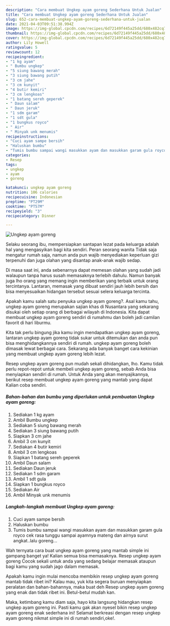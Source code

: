 ```yaml
---
description: "Cara membuat Ungkep ayam goreng Sederhana Untuk Jualan"
title: "Cara membuat Ungkep ayam goreng Sederhana Untuk Jualan"
slug: 652-cara-membuat-ungkep-ayam-goreng-sederhana-untuk-jualan
date: 2021-04-03T09:51:38.994Z
image: https://img-global.cpcdn.com/recipes/6d72149f445a25dd/680x482cq70/ungkep-ayam-goreng-foto-resep-utama.jpg
thumbnail: https://img-global.cpcdn.com/recipes/6d72149f445a25dd/680x482cq70/ungkep-ayam-goreng-foto-resep-utama.jpg
cover: https://img-global.cpcdn.com/recipes/6d72149f445a25dd/680x482cq70/ungkep-ayam-goreng-foto-resep-utama.jpg
author: Lily Howell
ratingvalue: 5
reviewcount: 12
recipeingredient:
- "1 kg ayam"
- " Bumbu ungkep"
- "5 siung bawang merah"
- "3 siung bawang putih"
- "3 cm jahe"
- "3 cm kunyit"
- "4 butir kemiri"
- "3 cm lengkoas"
- "1 batang sereh geperek"
- " Daun salam"
- " Daun jeruk"
- "1 sdm garam"
- "1 sdt gula"
- "1 bungkus royco"
- " Air"
- " Minyak unk menumis"
recipeinstructions:
- "Cuci ayam sampe bersih"
- "Haluskan bumbu"
- "Tumis bumbu sampai wangi masukkan ayam dan masukkan garam gula royco cek rasa tunggu sampai ayamnya mateng dan airnya surut angkat..lalu goreng..."
categories:
- Resep
tags:
- ungkep
- ayam
- goreng

katakunci: ungkep ayam goreng 
nutrition: 106 calories
recipecuisine: Indonesian
preptime: "PT29M"
cooktime: "PT57M"
recipeyield: "3"
recipecategory: Dinner

---
```



![Ungkep ayam goreng](https://img-global.cpcdn.com/recipes/6d72149f445a25dd/680x482cq70/ungkep-ayam-goreng-foto-resep-utama.jpg)

Selaku seorang ibu, mempersiapkan santapan lezat pada keluarga adalah hal yang mengasyikan bagi kita sendiri. Peran seorang  wanita Tidak saja mengatur rumah saja, namun anda pun wajib menyediakan keperluan gizi terpenuhi dan juga olahan yang disantap anak-anak wajib sedap.

Di masa  saat ini, anda sebenarnya dapat memesan olahan yang sudah jadi walaupun tanpa harus susah memasaknya terlebih dahulu. Namun banyak juga lho orang yang memang ingin memberikan yang terbaik untuk orang tercintanya. Lantaran, memasak yang dibuat sendiri jauh lebih bersih dan bisa menyesuaikan hidangan tersebut sesuai selera keluarga tercinta. 



Apakah kamu salah satu penyuka ungkep ayam goreng?. Asal kamu tahu, ungkep ayam goreng merupakan sajian khas di Nusantara yang sekarang disukai oleh setiap orang di berbagai wilayah di Indonesia. Kita dapat membuat ungkep ayam goreng sendiri di rumahmu dan boleh jadi camilan favorit di hari liburmu.

Kita tak perlu bingung jika kamu ingin mendapatkan ungkep ayam goreng, lantaran ungkep ayam goreng tidak sukar untuk ditemukan dan anda pun bisa menghidangkannya sendiri di rumah. ungkep ayam goreng boleh dimasak lewat berbagai cara. Sekarang ada banyak banget cara kekinian yang membuat ungkep ayam goreng lebih lezat.

Resep ungkep ayam goreng pun mudah sekali dihidangkan, lho. Kamu tidak perlu repot-repot untuk membeli ungkep ayam goreng, sebab Anda bisa menyiapkan sendiri di rumah. Untuk Anda yang akan menyajikannya, berikut resep membuat ungkep ayam goreng yang mantab yang dapat Kalian coba sendiri.

<!--inarticleads1-->

##### Bahan-bahan dan bumbu yang diperlukan untuk pembuatan Ungkep ayam goreng:

1. Sediakan 1 kg ayam
1. Ambil  Bumbu ungkep
1. Sediakan 5 siung bawang merah
1. Sediakan 3 siung bawang putih
1. Siapkan 3 cm jahe
1. Ambil 3 cm kunyit
1. Sediakan 4 butir kemiri
1. Ambil 3 cm lengkoas
1. Siapkan 1 batang sereh geperek
1. Ambil  Daun salam
1. Sediakan  Daun jeruk
1. Sediakan 1 sdm garam
1. Ambil 1 sdt gula
1. Siapkan 1 bungkus royco
1. Sediakan  Air
1. Ambil  Minyak unk menumis




<!--inarticleads2-->

##### Langkah-langkah membuat Ungkep ayam goreng:

1. Cuci ayam sampe bersih
1. Haluskan bumbu
1. Tumis bumbu sampai wangi masukkan ayam dan masukkan garam gula royco cek rasa tunggu sampai ayamnya mateng dan airnya surut angkat..lalu goreng...




Wah ternyata cara buat ungkep ayam goreng yang mantab simple ini gampang banget ya! Kalian semua bisa memasaknya. Resep ungkep ayam goreng Cocok sekali untuk anda yang sedang belajar memasak ataupun bagi kamu yang sudah jago dalam memasak.

Apakah kamu ingin mulai mencoba membikin resep ungkep ayam goreng mantab tidak ribet ini? Kalau mau, yuk kita segera buruan menyiapkan peralatan dan bahan-bahannya, maka buat deh Resep ungkep ayam goreng yang enak dan tidak ribet ini. Betul-betul mudah kan. 

Maka, ketimbang kamu diam saja, hayo kita langsung hidangkan resep ungkep ayam goreng ini. Pasti kamu gak akan nyesel bikin resep ungkep ayam goreng enak sederhana ini! Selamat berkreasi dengan resep ungkep ayam goreng nikmat simple ini di rumah sendiri,oke!.

